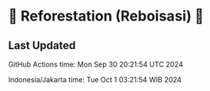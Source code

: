
# 🌳 Reforestation (Reboisasi) 🌲

## Last Updated

GitHub Actions time: Mon Sep 30 20:21:54 UTC 2024

Indonesia/Jakarta time: Tue Oct  1 03:21:54 WIB 2024
